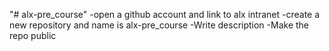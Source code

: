"# alx-pre_course"
-open a github account and link to alx intranet
-create a new repository and name is alx-pre_course
-Write description
-Make the repo public
